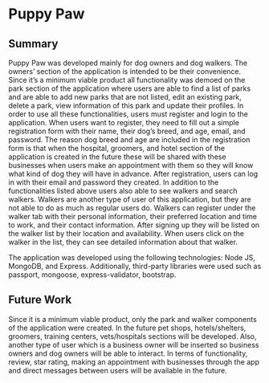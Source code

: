 # Puppy Paw

## Summary

Puppy Paw was developed mainly for dog owners and dog walkers. The owners’ section of the application is intended to be their convenience. Since it’s a minimum viable product all functionality was demoed on the park section of the application where users are able to find a list of parks and are able to add new parks that are not listed, edit an existing park, delete a park, view information of this park and update their profiles. In order to use all these functionalities, users must register and login to the application. When users want to register, they need to fill out a simple registration form with their name, their dog’s breed, and age, email, and password. The reason dog breed and age are included in the registration form is that when the hospital, groomers, and hotel section of the application is created in the future these will be shared with these businesses when users make an appointment with them so they will know what kind of dog they will have in advance. After registration, users can log in with their email and password they created. In addition to the functionalities listed above users also able to see walkers and search walkers. Walkers are another type of user of this application, but they are not able to do as much as regular users do. Walkers can register under the walker tab with their personal information, their preferred location and time to work, and their contact information. After signing up they will be listed on the walker list by their location and availability. When users click on the walker in the list, they can see detailed information about that walker.

The application was developed using the following technologies: Node JS, MongoDB, and Express. Additionally, third-party libraries were used such as passport, mongoose, express-validator, bootstrap.

## Future Work

Since it is a minimum viable product, only the park and walker components of the application were created. In the future pet shops, hotels/shelters, groomers, training centers, vets/hospitals sections will be developed. Also, another type of user which is a business owner will be inserted so business owners and dog owners will be able to interact. In terms of functionality, review, star rating, making an appointment with businesses through the app and direct messages between users will be available in the future.

